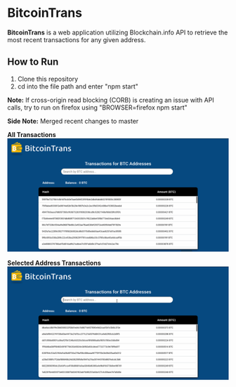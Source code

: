 # BitcoinTrans 

**BitcoinTrans** is a web application utilizing Blockchain.info API to retrieve the most recent transactions for any given   address.

## How to Run
1. Clone this repository
2. cd into the file path and enter "npm start"

**Note:** If cross-origin read blocking (CORB) is creating an issue with API calls, try to run on firefox using "BROWSER=firefox npm start"

**Side Note:** Merged recent changes to master 

**All Transactions**
<img src='https://github.com/lihaojin/BitcoinTrans_FrontEnd/blob/master/bitcointransgif.gif' />

**Selected Address Transactions**
<img src='https://github.com/lihaojin/BitcoinTrans_FrontEnd/blob/master/bitcointransgif2.gif' />




